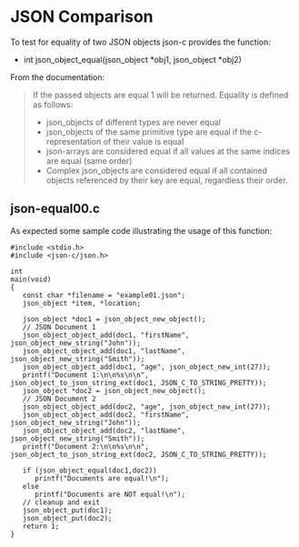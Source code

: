 # JSON Comparison

To test for equality of two JSON objects json-c provides the function:

- int json_object_equal(json_object *obj1, json_object *obj2)

From the documentation:

> If the passed objects are equal 1 will be returned. Equality is defined as follows:
> - json_objects of different types are never equal
> - json_objects of the same primitive type are equal if the c-representation of their value is equal
> - json-arrays are considered equal if all values at the same indices are equal (same order)
> - Complex json_objects are considered equal if all contained objects referenced by their key are equal, regardless their order.

## json-equal00.c

As expected some sample code illustrating the usage of this function:

```
#include <stdio.h>
#include <json-c/json.h>

int
main(void)
{
   const char *filename = "example01.json";
   json_object *item, *location;
   
   json_object *doc1 = json_object_new_object();
   // JSON Document 1
   json_object_object_add(doc1, "firstName", json_object_new_string("John"));
   json_object_object_add(doc1, "lastName", json_object_new_string("Smith"));
   json_object_object_add(doc1, "age", json_object_new_int(27));
   printf("Document 1:\n\n%s\n\n", json_object_to_json_string_ext(doc1, JSON_C_TO_STRING_PRETTY));
   json_object *doc2 = json_object_new_object();
   // JSON Document 2
   json_object_object_add(doc2, "age", json_object_new_int(27));
   json_object_object_add(doc2, "firstName", json_object_new_string("John"));
   json_object_object_add(doc2, "lastName", json_object_new_string("Smith"));
   printf("Document 2:\n\n%s\n\n", json_object_to_json_string_ext(doc2, JSON_C_TO_STRING_PRETTY));
   
   if (json_object_equal(doc1,doc2))
      printf("Documents are equal!\n");
   else
      printf("Documents are NOT equal!\n");
   // cleanup and exit
   json_object_put(doc1);
   json_object_put(doc2); 
   return 1;
}

```
